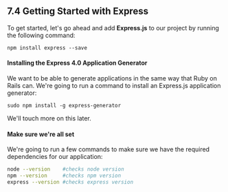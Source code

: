 ## 7.4 Getting Started with Express

To get started, let's go ahead and add **Express.js** to our project by running the following command:

`npm install express --save`

#### Installing the Express 4.0 Application Generator

We want to be able to generate applications in the same way that Ruby on Rails can. We're going to run a command to install an Express.js application generator:

`sudo npm install -g express-generator`

We'll touch more on this later.

#### Make sure we're all set

We're going to run a few commands to make sure we have the required dependencies for our application:

```bash
node --version    #checks node version
npm --version     #checks npm version
express --version #checks express version
```
